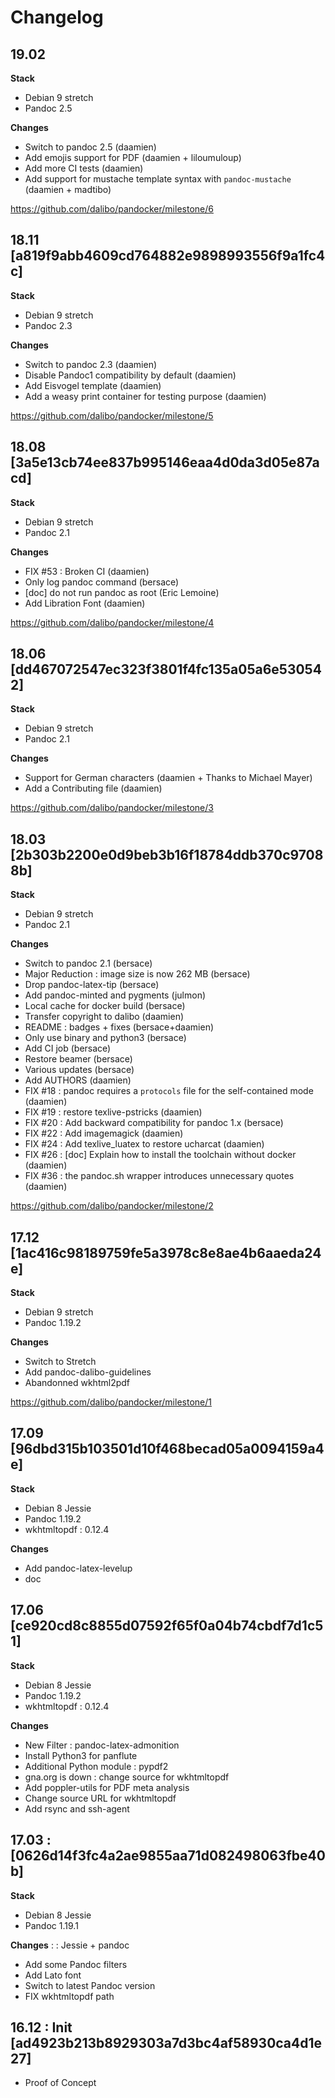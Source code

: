 Changelog
===============================================================================

19.02
-------------------------------------------------------------------------------

__Stack__
* Debian 9 stretch
* Pandoc 2.5

__Changes__

* Switch to pandoc 2.5  (daamien)
* Add emojis support for PDF (daamien + liloumuloup)
* Add more CI tests (daamien)
* Add support for mustache template syntax with `pandoc-mustache` (daamien + madtibo)

<https://github.com/dalibo/pandocker/milestone/6>



18.11 [a819f9abb4609cd764882e9898993556f9a1fc4c]
-------------------------------------------------------------------------------

__Stack__
* Debian 9 stretch
* Pandoc 2.3


__Changes__

* Switch to pandoc 2.3  (daamien)
* Disable Pandoc1 compatibility by default (daamien)
* Add Eisvogel template  (daamien)
* Add a weasy print container for testing purpose  (daamien)


<https://github.com/dalibo/pandocker/milestone/5>


18.08 [3a5e13cb74ee837b995146eaa4d0da3d05e87acd]
-------------------------------------------------------------------------------

__Stack__
* Debian 9 stretch
* Pandoc 2.1


__Changes__

* FIX #53 : Broken CI (daamien)
* Only log pandoc command (bersace)
* [doc] do not run pandoc as root  (Eric Lemoine)
* Add Libration Font (daamien)


<https://github.com/dalibo/pandocker/milestone/4>

18.06 [dd467072547ec323f3801f4fc135a05a6e530542]
-------------------------------------------------------------------------------

__Stack__

* Debian 9 stretch
* Pandoc 2.1

__Changes__

* Support for German characters (daamien + Thanks to Michael Mayer)
* Add a Contributing file (daamien)


<https://github.com/dalibo/pandocker/milestone/3>

18.03 [2b303b2200e0d9beb3b16f18784ddb370c97088b]
-------------------------------------------------------------------------------

__Stack__

* Debian 9 stretch
* Pandoc 2.1

__Changes__

* Switch to pandoc 2.1 (bersace)
* Major Reduction : image size is now 262 MB (bersace)
* Drop pandoc-latex-tip (bersace)
* Add pandoc-minted and pygments (julmon)
* Local cache for docker build (bersace)
* Transfer copyright to dalibo (daamien)
* README : badges + fixes (bersace+daamien)
* Only use binary and python3 (bersace)
* Add CI job (bersace)
* Restore beamer (bersace)
* Various updates (bersace)
* Add AUTHORS (daamien)
* FIX #18 : pandoc requires a `protocols` file for the self-contained mode (daamien)
* FIX #19 : restore texlive-pstricks (daamien)
* FIX #20 : Add backward compatibility for pandoc 1.x (bersace)
* FIX #22 : Add imagemagick (daamien)
* FIX #24 : Add texlive_luatex to restore ucharcat  (daamien)
* FIX #26 : [doc] Explain how to install the toolchain without docker (daamien)
* FIX #36 : the pandoc.sh wrapper introduces unnecessary quotes (daamien)

<https://github.com/dalibo/pandocker/milestone/2>



17.12 [1ac416c98189759fe5a3978c8e8ae4b6aaeda24e]
-------------------------------------------------------------------------------
__Stack__

  * Debian 9 stretch
  * Pandoc 1.19.2

__Changes__
  * Switch to Stretch
  * Add pandoc-dalibo-guidelines
  * Abandonned wkhtml2pdf

<https://github.com/dalibo/pandocker/milestone/1>


17.09 [96dbd315b103501d10f468becad05a0094159a4e]
-------------------------------------------------------------------------------

__Stack__

  * Debian 8 Jessie
  * Pandoc 1.19.2
  * wkhtmltopdf : 0.12.4

__Changes__
  * Add pandoc-latex-levelup
  * doc

17.06 [ce920cd8c8855d07592f65f0a04b74cbdf7d1c51]
-------------------------------------------------------------------------------

__Stack__

  * Debian 8 Jessie
  * Pandoc 1.19.2
  * wkhtmltopdf : 0.12.4

__Changes__

  * New Filter : pandoc-latex-admonition
  * Install Python3 for panflute
  * Additional Python module : pypdf2
  * gna.org is down : change source for wkhtmltopdf
  * Add poppler-utils for PDF meta analysis
  * Change source URL for wkhtmltopdf
  * Add rsync and ssh-agent

17.03 : [0626d14f3fc4a2ae9855aa71d082498063fbe40b]
-------------------------------------------------------------------------------

__Stack__

  * Debian 8 Jessie
  * Pandoc 1.19.1


__Changes__ : : Jessie + pandoc

* Add some Pandoc filters
* Add Lato font
* Switch to latest Pandoc version
* FIX wkhtmltopdf path


16.12 : Init [ad4923b213b8929303a7d3bc4af58930ca4d1e27]
-------------------------------------------------------------------------------

* Proof of Concept
